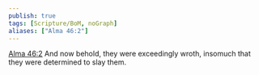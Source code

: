```yaml
---
publish: true
tags: [Scripture/BoM, noGraph]
aliases: ["Alma 46:2"]
---
```

[Alma 46:2](https://churchofjesuschrist.org/study/scriptures/bofm/alma/46?lang=eng&id=p2#p2) And now behold, they were exceedingly wroth, insomuch that they were determined to slay them.
